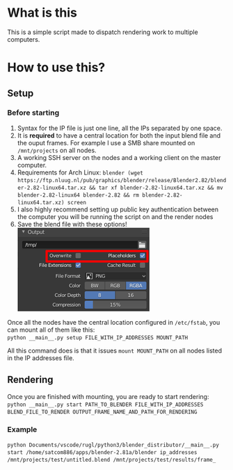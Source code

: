 # What is this
This is a simple script made to dispatch rendering work to multiple computers.

# How to use this?
## Setup
### Before starting
1. Syntax for the IP file is just one line, all the IPs separated by one space.
1. It is **required** to have a central location for both the input blend file and the ouput frames. For example I use a SMB share mounted on `/mnt/projects` on all nodes.
1. A working SSH server on the nodes and a working client on the master computer.
1. Requirements for Arch Linux: `blender (wget https://ftp.nluug.nl/pub/graphics/blender/release/Blender2.82/blender-2.82-linux64.tar.xz && tar xf blender-2.82-linux64.tar.xz && mv blender-2.82-linux64 blender-2.82 && rm blender-2.82-linux64.tar.xz) screen `
1. I also highly recommend setting up public key authentication between the computer you will be running the script on and the render nodes
1. Save the blend file with these options!  
![Output tab screenshot](screenshot1.png)  
  
Once all the nodes have the central location configured in `/etc/fstab`, you can mount all of them like this:  
`python __main__.py setup FILE_WITH_IP_ADDRESSES MOUNT_PATH`
  
All this command does is that it issues `mount MOUNT_PATH` on all nodes listed in the IP addresses file.

## Rendering
Once you are finished with mounting, you are ready to start rendering:  
`python __main__.py start PATH_TO_BLENDER FILE_WITH_IP_ADDRESSES BLEND_FILE_TO_RENDER OUTPUT_FRAME_NAME_AND_PATH_FOR_RENDERING`
### Example
`python Documents/vscode/rugl/python3/blender_distributor/__main__.py start /home/satcom886/apps/blender-2.81a/blender ip_addresses /mnt/projects/test/untitled.blend /mnt/projects/test/results/frame_`
